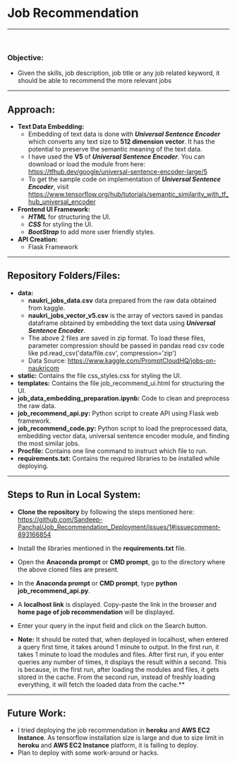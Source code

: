 # Job Recommendation
<hr>
<br>

### Objective:
 - Given the skills, job description, job title or any job related keyword, it should be able to recommend the more relevant jobs

<hr>

## Approach:
 - **Text Data Embedding:**
    - Embedding of text data is done with **_Universal Sentence Encoder_** which converts any text size to **512 dimension vector**. It has the potential to preserve the semantic meaning of the text data.
    - I have used the **V5** of **_Universal Sentence Encoder_**. You can download or load the module from here: https://tfhub.dev/google/universal-sentence-encoder-large/5
    - To get the sample code on implementation of **_Universal Sentence Encoder_**, visit https://www.tensorflow.org/hub/tutorials/semantic_similarity_with_tf_hub_universal_encoder
 - **Frontend UI Framework:**
    - **_HTML_** for structuring the UI.
    - **_CSS_** for styling the UI.
    - **_BootStrap_** to add more user friendly styles.
 - **API Creation:**
    - Flask Framework

<hr>

## Repository Folders/Files:
 - **data:**
    - **naukri_jobs_data.csv**  data prepared from the raw data obtained from kaggle.
    - **naukri_jobs_vector_v5.csv** is the array of vectors saved in pandas dataframe obtained by embedding the text data using **_Universal Sentence Encoder_**.
    - The above 2 files are saved in zip format. To load these files, parameter compression should be passed in pandas read csv code like pd.read_csv('data/file.csv', compression='zip')
    - Data Source: https://www.kaggle.com/PromptCloudHQ/jobs-on-naukricom
 - **static:** Contains the file css_styles.css for styling the UI.
 - **templates:** Contains the file job_recommend_ui.html for structuring the UI.
 - **job_data_embedding_preparation.ipynb:** Code to clean and preprocess the raw data.
 - **job_recommend_api.py:** Python script to create API using Flask web framework.
 - **job_recommend_code.py:** Python script to load the preprocessed data, embedding vector data, universal sentence encoder module, and finding the most similar jobs.
 - **Procfile:** Contains one line command to instruct which file to run.
 - **requirements.txt:** Contains the required libraries to be installed while deploying.

<hr>

## Steps to Run in Local System:
 - **Clone the repository** by following the steps mentioned here: https://github.com/Sandeep-Panchal/Job_Recommendation_Deployment/issues/1#issuecomment-893166854
 - Install the libraries mentioned in the **requirements.txt** file.
 - Open the **Anaconda prompt** or **CMD prompt**, go to the directory where the above cloned files are present.
 - In the **Anaconda prompt** or **CMD prompt**, type **python job_recommend_api.py**.
 - A **localhost link** is displayed. Copy-paste the link in the browser and **home page of job recommendation** will be displayed.
 - Enter your query in the input field and click on the Search button.

 - **Note:** It should be noted that, when deployed in localhost, when entered a query first time, it takes around 1 minute to output. In the first run, it takes 1 minute to load the modules and files. After first run, if you enter queries any number of times, it displays the result within a second. This is because, in the first run, after loading the modules and files, it gets stored in the cache. From the second run, instead of freshly loading everything, it will fetch the loaded data from the cache.**

<hr>

## Future Work:
 - I tried deploying the job recommendation in **heroku** and **AWS EC2 Instance**. As tensorflow installation size is large and due to size limit in  **heroku** and **AWS EC2 Instance** platform, it is failing to deploy.
 - Plan to deploy with some work-around or hacks.
